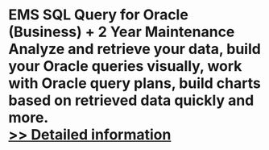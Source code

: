 # EMS SQL Query for Oracle (Business) + 2 Year Maintenance<br />Analyze and retrieve your data, build your Oracle queries visually, work with Oracle query plans, build charts based on retrieved data quickly and more.<br />[>> Detailed information](https://secure.shareit.com/shareit/product.html?productid=300163302&affiliateid=200057808)
